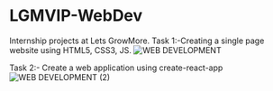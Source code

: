 # LGMVIP-WebDev
Internship projects at Lets GrowMore.
Task 1:-Creating a single page website using HTML5, CSS3, JS.
![WEB DEVELOPMENT](https://user-images.githubusercontent.com/67327121/125649416-56c87bd0-5c82-4066-a6a1-f9469dab0876.jpg)

Task 2:- Create a web application using create-react-app
![WEB DEVELOPMENT (2)](https://user-images.githubusercontent.com/67327121/126354281-2bfdc6d9-d9a0-46d7-a2c6-78239f3bd746.jpg)


